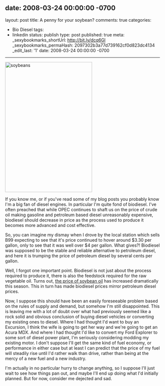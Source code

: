 date: 2008-03-24 00:00:00 -0700
---
layout: post
title: A penny for your soybean?
comments: true
categories:
- Bio Diesel
tags:
- linkedin
status: publish
type: post
published: true
meta:
  _sexybookmarks_shortUrl: http://bit.ly/dcq6GI
  _sexybookmarks_permaHash: 2097302b3a77d739162cf0d823dc4134
  _edit_last: '1'
date: 2008-03-24 00:00:00 -0700
---
<img src="http://farm6.static.flickr.com/5051/5449777902_4025f2b249_o.jpg" width="283" height="423" alt="soybeans" class="alignleft" />

If you know me, or if you've read some of my blog posts you probably know I'm a big fan of diesel engines.  In particular I'm quite fond of biodiesel.  I've often preached that while OPEC continues to shaft us on the price of crude oil making gasoline and petroleum based diesel unreasonably expensive, biodiesel should decrease in price as the process used to produce it becomes more advanced and cost effective.

So, you can imagine my dismay when I drove by the local station which sells B99 expecting to see that it's price continued to hover around $3.30 per gallon, only to see that it was well over $4 per gallon.  What gives?!  Biodiesel was supposed to be the stable and reliable alternative to petroleum diesel, and here it is trumping the price of petroleum diesel by several cents per gallon.

Well, I forgot one important point.  Biodiesel is not just about the process required to produce it, there is also the feedstock required for the raw vegetable oil.  Turns out, <a href="http://www.autobloggreen.com/2007/08/22/rising-soybean-prices-cramp-biodiesel-producers-style/">the price of soybean oil</a> has increased dramatically this season.  This in turn has made biodiesel prices mirror petroleum diesel prices.

Now, I suppose this should have been an easily foreseeable problem based on the rules of supply and demand, but somehow I'm still disappointed.  This is leaving me with a lot of doubt over what had previously seemed like a rock solid and obvious conclusion of buying diesel vehicles or converting my existing ones to diesel.  Where I had thought I'd want to buy an Excursion, I think the wife is going to get her way and we're going to get an Acura MDX.  And where I had thought I'd like to convert my Ford Explorer to some sort of diesel power plant, I'm seriously considering modding my existing motor.  I don't suppose I'll get the same kind of fuel economy, or performance in either case but at least I can predict that the price of my fuel will steadily rise until I'd rather walk than drive, rather than being at the mercy of a new fuel and a new industry.

I'm actually in no particular hurry to change anything, so I suppose I'll just wait to see how things pan out, and maybe I'll end up doing what I'd initially planned.  But for now, consider me dejected and sad.
